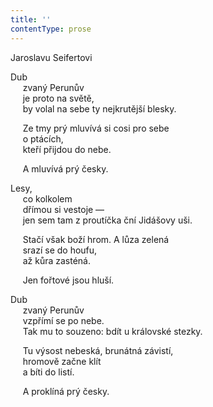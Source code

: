 ```yaml
---
title: ''
contentType: prose
---
```


<section>

Jaroslavu Seifertovi

Dub  
     zvaný Perunův  
     je proto na světě,  
     by volal na sebe ty nejkrutější blesky.

     Ze tmy prý mluvívá si cosi pro sebe  
     o ptácích,  
     kteří přijdou do nebe.

     A mluvívá prý česky.

Lesy,  
     co kolkolem  
     dřímou si vestoje —  
     jen sem tam z proutíčka ční Jidášovy uši.

     Stačí však boží hrom. A lůza zelená  
     srazí se do houfu,  
     až kůra zasténá.

     Jen fořtové jsou hluší.

Dub  
     zvaný Perunův  
     vzpřímí se po nebe.  
     Tak mu to souzeno: bdít u královské stezky.

     Tu výsost nebeská, brunátná závistí,  
     hromově začne klít  
     a bíti do listí.

     A proklíná prý česky.

</section>
